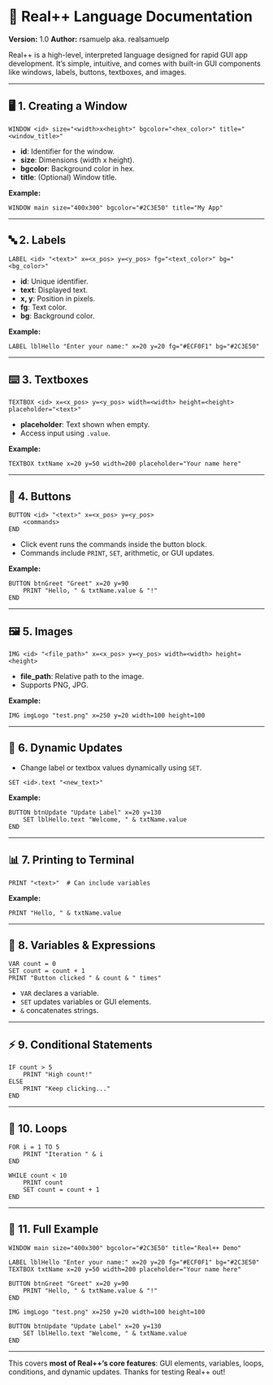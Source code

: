 # 🚀 Real++ Language Documentation

**Version:** 1.0
**Author:** rsamuelp aka. realsamuelp

Real++ is a high-level, interpreted language designed for rapid GUI app development. It’s simple, intuitive, and comes with built-in GUI components like windows, labels, buttons, textboxes, and images.

---

## 🖥️ 1. Creating a Window

```
WINDOW <id> size="<width>x<height>" bgcolor="<hex_color>" title="<window_title>"
```

* **id**: Identifier for the window.
* **size**: Dimensions (width x height).
* **bgcolor**: Background color in hex.
* **title**: (Optional) Window title.

**Example:**

```
WINDOW main size="400x300" bgcolor="#2C3E50" title="My App"
```

---

## 🔤 2. Labels

```
LABEL <id> "<text>" x=<x_pos> y=<y_pos> fg="<text_color>" bg="<bg_color>"
```

* **id**: Unique identifier.
* **text**: Displayed text.
* **x, y**: Position in pixels.
* **fg**: Text color.
* **bg**: Background color.

**Example:**

```
LABEL lblHello "Enter your name:" x=20 y=20 fg="#ECF0F1" bg="#2C3E50"
```

---

## ⌨️ 3. Textboxes

```
TEXTBOX <id> x=<x_pos> y=<y_pos> width=<width> height=<height> placeholder="<text>"
```

* **placeholder**: Text shown when empty.
* Access input using `.value`.

**Example:**

```
TEXTBOX txtName x=20 y=50 width=200 placeholder="Your name here"
```

---

## 🔘 4. Buttons

```
BUTTON <id> "<text>" x=<x_pos> y=<y_pos>
    <commands>
END
```

* Click event runs the commands inside the button block.
* Commands include `PRINT`, `SET`, arithmetic, or GUI updates.

**Example:**

```
BUTTON btnGreet "Greet" x=20 y=90
    PRINT "Hello, " & txtName.value & "!"
END
```

---

## 🖼️ 5. Images

```
IMG <id> "<file_path>" x=<x_pos> y=<y_pos> width=<width> height=<height>
```

* **file\_path**: Relative path to the image.
* Supports PNG, JPG.

**Example:**

```
IMG imgLogo "test.png" x=250 y=20 width=100 height=100
```

---

## 🟰 6. Dynamic Updates

* Change label or textbox values dynamically using `SET`.

```
SET <id>.text "<new_text>"
```

**Example:**

```
BUTTON btnUpdate "Update Label" x=20 y=130
    SET lblHello.text "Welcome, " & txtName.value
END
```

---

## 📊 7. Printing to Terminal

```
PRINT "<text>"  # Can include variables
```

**Example:**

```
PRINT "Hello, " & txtName.value
```

---

## 📝 8. Variables & Expressions

```
VAR count = 0
SET count = count + 1
PRINT "Button clicked " & count & " times"
```

* `VAR` declares a variable.
* `SET` updates variables or GUI elements.
* `&` concatenates strings.

---

## ⚡ 9. Conditional Statements

```
IF count > 5
    PRINT "High count!"
ELSE
    PRINT "Keep clicking..."
END
```

---

## 🔄 10. Loops

```
FOR i = 1 TO 5
    PRINT "Iteration " & i
END

WHILE count < 10
    PRINT count
    SET count = count + 1
END
```

---

## 🎉 11. Full Example

```
WINDOW main size="400x300" bgcolor="#2C3E50" title="Real++ Demo"

LABEL lblHello "Enter your name:" x=20 y=20 fg="#ECF0F1" bg="#2C3E50"
TEXTBOX txtName x=20 y=50 width=200 placeholder="Your name here"

BUTTON btnGreet "Greet" x=20 y=90
    PRINT "Hello, " & txtName.value & "!"
END

IMG imgLogo "test.png" x=250 y=20 width=100 height=100

BUTTON btnUpdate "Update Label" x=20 y=130
    SET lblHello.text "Welcome, " & txtName.value
END
```

---

This covers **most of Real++’s core features**: GUI elements, variables, loops, conditions, and dynamic updates.
Thanks for testing Real++ out!
